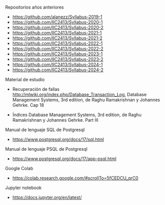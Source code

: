 Repositorios años anteriores
- https://github.com/alanezz/Syllabus-2019-1
- https://github.com/IIC2413/Syllabus-2020-1
- https://github.com/IIC2413/Syllabus-2020-2
- https://github.com/IIC2413/Syllabus-2021-1
- https://github.com/IIC2413/Syllabus-2021-2
- https://github.com/IIC2413/Syllabus-2022-1
- https://github.com/IIC2413/Syllabus-2022-2
- https://github.com/IIC2413/Syllabus-2023-1
- https://github.com/IIC2413/Syllabus-2023-2
- https://github.com/IIC2413/Syllabus-2024-1
- https://github.com/IIC2413/Syllabus-2024-2

Material de estudio
- Recuperación de fallas http://mlwiki.org/index.php/Database_Transaction_Log, Database Management Systems, 3rd edition, de Raghu Ramakrishnan y Johannes Gehrke. Cap 18

- Índices Database Management Systems, 3rd edition, de Raghu Ramakrishnan y Johannes Gehrke. Part III

  
Manual de lenguaje SQL de Postgresql
- https://www.postgresql.org/docs/17/sql.html
  
Manual de lenguaje PSQL de Postgresql
- https://www.postgresql.org/docs/17/app-psql.html

Google Colab
- https://colab.research.google.com/#scrollTo=5fCEDCU_qrC0

Jupyter notebook
- https://docs.jupyter.org/en/latest/
